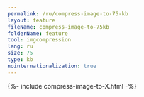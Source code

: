 ```yaml
---
permalink: /ru/compress-image-to-75-kb
layout: feature
fileName: compress-image-to-75kb
folderName: feature
tool: imgcompression
lang: ru
size: 75
type: kb
nointernationalization: true
---
```

{%- include compress-image-to-X.html -%}       
